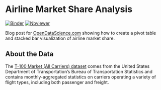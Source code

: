 # Airline Market Share Analysis  
[![Binder](https://mybinder.org/badge_logo.svg)](https://mybinder.org/v2/gh/stefmolin/airline-market-share-analysis/master?filepath=analysis.ipynb)
[![Nbviewer](https://img.shields.io/badge/render-nbviewer-lightgrey?logo=jupyter)](https://nbviewer.jupyter.org/github/stefmolin/airline-market-share-analysis/blob/master/analysis.ipynb)

Blog post for [OpenDataScience.com](https://opendatascience.com/how-to-pivot-and-plot-data-with-pandas/) showing how to create a pivot table and stacked bar visualization of airline market share.

## About the Data
The [T-100 Market (All Carriers) dataset](https://www.transtats.bts.gov/DL_SelectFields.asp?gnoyr_VQ=FMF&QO_fu146_anzr=Nv4%20Pn44vr45) comes from the United States Department of Transportation’s Bureau of Transportation Statistics and contains monthly-aggregated statistics on carriers operating a variety of flight types, including both passenger and freight.
